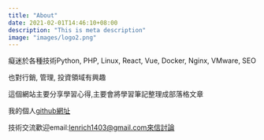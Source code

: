 ```yaml
---
title: "About"
date: 2021-02-01T14:46:10+08:00
description: "This is meta description"
image: "images/logo2.png"
---
```


癡迷於各種技術Python, PHP, Linux, React, Vue, Docker, Nginx, VMware, SEO

也對行銷, 管理, 投資領域有興趣

這個網站主要分享學習心得,主要會將學習筆記整理成部落格文章

我的個人[github網址](https://github.com/benzhub)

技術交流歡迎email:lenrich1403@gmail.com來信討論

